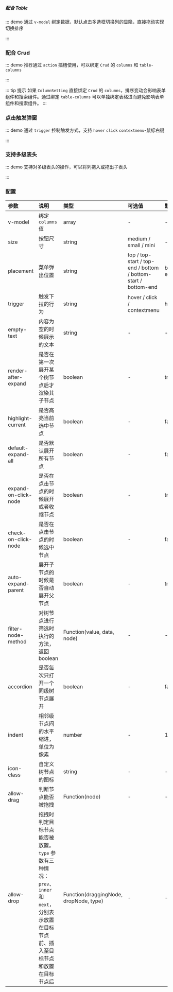##### 配合 Table

::: demo 通过 `v-model` 绑定数据，默认点击多选框切换列的显隐，直接拖动实现切换排序

<template>
  <ele-column-setting
    v-model="columns"
    style="float:right;margin-bottom:10px"
  />
  <ele-table
    :data="data"
    :columns="columns"
  />
</template>

<script>
import { ref } from 'vue'

export default {
  setup() {
    const columns = ref([
      {
        label: '日期',
        prop: 'date',
      },
      {
        label: '姓名',
        prop: 'name',
      },
      {
        label: '地址',
        prop: 'address',
      },
    ])
    const data = ref([
      {
        date: '2016-05-03',
        name: 'Tom',
        address: 'No. 189, Grove St, Los Angeles',
      },
      {
        date: '2016-05-02',
        name: 'Tom',
        address: 'No. 189, Grove St, Los Angeles',
      },
      {
        date: '2016-05-04',
        name: 'Tom',
        address: 'No. 189, Grove St, Los Angeles',
      },
      {
        date: '2016-05-01',
        name: 'Tom',
        address: 'No. 189, Grove St, Los Angeles',
      },
    ])

    return {
      data,
      columns,
    }
  }
}
</script>

:::

### 配合 Crud

::: demo 推荐通过 `action` 插槽使用，可以绑定 `Crud` 的 `columns` 和 `table-columns`

<template>
  <ele-crud
    v-model="form"
    v-model:search="serachForm"
    :columns="columns1"
    :menu="{ label: '操作' }"
    :data="data"
    @search="search"
    @submit="submit"
    @delete="deleteRow"
  >
    <template #action>
      <ele-column-setting v-model="columns1" />
    </template>
  </ele-crud>
</template>

<script>
import { ref } from 'vue'

export default {
  setup() {
    const form = ref({})
    const serachForm = ref({})
    const columns1 = ref([
      {
        label: '日期',
        prop: 'date',
        component: 'el-input',
        add: true,
        edit: true,
        search: true,
      },
      {
        label: '姓名',
        prop: 'name',
        component: 'el-input',
        add: true,
        search: true,
      },
      {
        label: '地址',
        prop: 'address',
        component: 'el-input',
        add: true,
        edit: true,
      },
    ])
    const data = ref([
      {
        date: '2016-05-03',
        name: 'Tom',
        address: 'No. 189, Grove St, Los Angeles',
      },
      {
        date: '2016-05-02',
        name: 'Tom',
        address: 'No. 189, Grove St, Los Angeles',
      },
      {
        date: '2016-05-04',
        name: 'Tom',
        address: 'No. 189, Grove St, Los Angeles',
      },
      {
        date: '2016-05-01',
        name: 'Tom',
        address: 'No. 189, Grove St, Los Angeles',
      },
    ])

    const search = (done, isValid, invalidFields) => {
      console.log('search', isValid, invalidFields)
      setTimeout(() => {
        done()
      }, 1000)
    }

    const submit = (close, done, formType, isValid, invalidFields) => {
      console.log('submit', formType, isValid, invalidFields)
      setTimeout(() => {
        isValid ? close() : done()
      }, 1000)
    }

    const deleteRow = (row) => {
      console.log('deleteRow', row)
    }

    return {
      form,
      serachForm,
      data,
      columns1,
      search,
      submit,
      deleteRow,
    }
  }
}
</script>

:::

::: tip 提示
如果 `ColumnSetting` 直接绑定 `Crud` 的 `columns`，排序变动会影响表单组件和搜索组件。通过绑定 `table-columns` 可以单独绑定表格进而避免影响表单组件和搜索组件。
:::

### 点击触发弹窗

::: demo 通过 `trigger` 控制触发方式，支持 `hover` `click` `contextmenu`-鼠标右键

<template>
  <ele-crud
    v-model="form"
    v-model:search="serachForm"
    :columns="columns2"
    :table-columns="tableColumns"
    :menu="{ label: '操作' }"
    :data="data"
    @search="search"
    @submit="submit"
    @delete="deleteRow"
  >
    <template #action>
      <ele-column-setting v-model="tableColumns" trigger="click" />
    </template>
  </ele-crud>
</template>

<script>
import { ref } from 'vue'

export default {
  setup() {
    const form = ref({})
    const serachForm = ref({})
    const columns2 = ref([
      {
        label: '日期',
        prop: 'date',
        component: 'el-input',
        add: true,
        edit: true,
        search: true,
      },
      {
        label: '姓名',
        prop: 'name',
        component: 'el-input',
        add: true,
        search: true,
      },
      {
        label: '地址',
        prop: 'address',
        component: 'el-input',
        add: true,
        edit: true,
      },
    ])
    const tableColumns = ref(JSON.parse(JSON.stringify(columns2.value)))
    const data = ref([
      {
        date: '2016-05-03',
        name: 'Tom',
        address: 'No. 189, Grove St, Los Angeles',
      },
      {
        date: '2016-05-02',
        name: 'Tom',
        address: 'No. 189, Grove St, Los Angeles',
      },
      {
        date: '2016-05-04',
        name: 'Tom',
        address: 'No. 189, Grove St, Los Angeles',
      },
      {
        date: '2016-05-01',
        name: 'Tom',
        address: 'No. 189, Grove St, Los Angeles',
      },
    ])

    const search = (done, isValid, invalidFields) => {
      console.log('search', isValid, invalidFields)
      setTimeout(() => {
        done()
      }, 1000)
    }

    const submit = (close, done, formType, isValid, invalidFields) => {
      console.log('submit', formType, isValid, invalidFields)
      setTimeout(() => {
        isValid ? close() : done()
      }, 1000)
    }

    const deleteRow = (row) => {
      console.log('deleteRow', row)
    }

    return {
      form,
      serachForm,
      data,
      columns2,
      tableColumns,
      search,
      submit,
      deleteRow,
    }
  }
}
</script>

:::

### 支持多级表头

::: demo 支持对多级表头的操作，可以将列拖入或拖出子表头

<template>
  <ele-column-setting
    v-model="columns3"
    default-expand-all
    style="float:right;margin-bottom:10px"
  />
  <ele-table
    :data="data"
    :columns="columns3"
  />
</template>

<script>
import { ref } from 'vue'

export default {
  setup() {
    const columns3 = ref([
      {
        label: '日期',
        prop: 'date',
      },
      {
        label: '用户',
        prop: 'user',
        children: [
          {
            label: '姓名',
            prop: 'name',
          },
          {
            label: '地址',
            prop: 'address',
          },
        ],
      },
    ])
    const data = ref([
      {
        date: '2016-05-03',
        name: 'Tom',
        address: 'No. 189, Grove St, Los Angeles',
      },
      {
        date: '2016-05-02',
        name: 'Tom',
        address: 'No. 189, Grove St, Los Angeles',
      },
      {
        date: '2016-05-04',
        name: 'Tom',
        address: 'No. 189, Grove St, Los Angeles',
      },
      {
        date: '2016-05-01',
        name: 'Tom',
        address: 'No. 189, Grove St, Los Angeles',
      },
    ])

    return {
      data,
      columns3,
    }
  }
}
</script>

:::

### 配置

| 参数                 | 说明                                                                                                                                       | 类型                                   | 可选值                                                         | 默认值     |
| :------------------- | :----------------------------------------------------------------------------------------------------------------------------------------- | :------------------------------------- | :------------------------------------------------------------- | :--------- |
| v-model              | 绑定 `columns` 值                                                                                                                          | array                                  | -                                                              | -          |
| size                 | 按钮尺寸                                                                                                                                   | string                                 | medium / small / mini                                          | -          |
| placement            | 菜单弹出位置                                                                                                                               | string                                 | top / top-start / top-end / bottom / bottom-start / bottom-end | bottom-end |
| trigger              | 触发下拉的行为                                                                                                                             | string                                 | hover / click / contextmenu                                    | hover      |
| empty-text           | 内容为空的时候展示的文本                                                                                                                   | string                                 | -                                                              | -          |
| render-after-expand  | 是否在第一次展开某个树节点后才渲染其子节点                                                                                                 | boolean                                | -                                                              | true       |
| highlight-current    | 是否高亮当前选中节点                                                                                                                       | boolean                                | -                                                              | false      |
| default-expand-all   | 是否默认展开所有节点                                                                                                                       | boolean                                | -                                                              | false      |
| expand-on-click-node | 是否在点击节点的时候展开或者收缩节点                                                                                                       | boolean                                | -                                                              | true       |
| check-on-click-node  | 是否在点击节点的时候选中节点                                                                                                               | boolean                                | -                                                              | false      |
| auto-expand-parent   | 展开子节点的时候是否自动展开父节点                                                                                                         | boolean                                | -                                                              | true       |
| filter-node-method   | 对树节点进行筛选时执行的方法，返回 boolean                                                                                                 | Function(value, data, node)            | -                                                              | -          |
| accordion            | 是否每次只打开一个同级树节点展开                                                                                                           | boolean                                | -                                                              | false      |
| indent               | 相邻级节点间的水平缩进，单位为像素                                                                                                         | number                                 | -                                                              | 16         |
| icon-class           | 自定义树节点的图标                                                                                                                         | string                                 | -                                                              | -          |
| allow-drag           | 判断节点能否被拖拽                                                                                                                         | Function(node)                         | -                                                              | -          |
| allow-drop           | 拖拽时判定目标节点能否被放置。`type` 参数有三种情况：`prev`、`inner` 和 `next`，分别表示放置在目标节点前、插入至目标节点和放置在目标节点后 | Function(draggingNode, dropNode, type) | -                                                              | -          |

